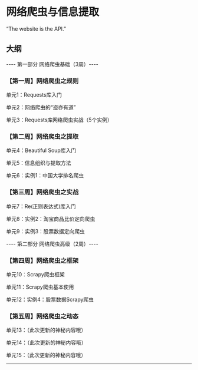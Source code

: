 # 网络爬虫与信息提取

“The website is the API.”

## 大纲

---- 第一部分 网络爬虫基础（3周）----

### 【第一周】网络爬虫之规则

单元1：Requests库入门

单元2：网络爬虫的“盗亦有道”

单元3：Requests库网络爬虫实战（5个实例）

### 【第二周】网络爬虫之提取

单元4：Beautiful Soup库入门

单元5：信息组织与提取方法

单元6：实例1：中国大学排名爬虫

### 【第三周】网络爬虫之实战

单元7：Re(正则表达式)库入门

单元8：实例2：淘宝商品比价定向爬虫

单元9：实例3：股票数据定向爬虫

---- 第二部分 网络爬虫高级（2周）----

### 【第四周】网络爬虫之框架

单元10：Scrapy爬虫框架

单元11：Scrapy爬虫基本使用

单元12：实例4：股票数据Scrapy爬虫

### 【第五周】网络爬虫之动态

单元13：（此次更新的神秘内容哦）

单元14：（此次更新的神秘内容哦）

单元15：（此次更新的神秘内容哦）

-----
